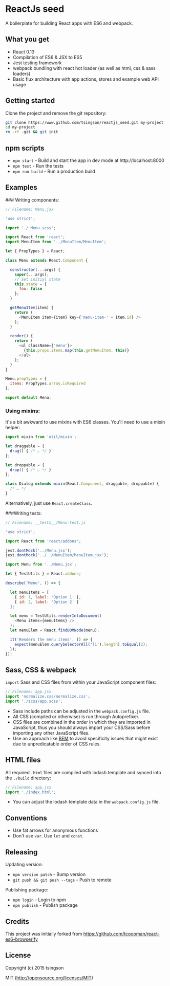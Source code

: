 # ReactJs seed

A boilerplate for building React apps with ES6 and webpack.

## What you get

* React 0.13
* Compilation of ES6 & JSX to ES5
* Jest testing framework
* webpack bundling with react hot loader (as well as html, css & sass loaders)
* Basic flux architecture with app actions, stores and example web API usage

## Getting started

Clone the project and remove the git repository:

```bash
git clone https://www.github.com/tsingson/reactjs_seed.git my-project
cd my-project
rm -rf .git && git init
```

## npm scripts

* `npm start` - Build and start the app in dev mode at http://localhost:8000
* `npm test` - Run the tests
* `npm run build` - Run a production build

## Examples

### Writing components:

```js
// Filename: Menu.jsx

'use strict';

import './_Menu.scss';

import React from 'react';
import MenuItem from '../MenuItem/MenuItem';

let { PropTypes } = React;

class Menu extends React.Component {

  constructor(...args) {
    super(...args);
    // Set initial state
    this.state = {
      foo: false
    };
  }

  getMenuItem(item) {
    return (
      <MenuItem item={item} key={'menu-item-' + item.id} />
    );
  }

  render() {
    return (
      <ul className={'menu'}>
        {this.props.items.map(this.getMenuItem, this)}
      </ul>
    );
  }
}

Menu.propTypes = {
  items: PropTypes.array.isRequired
};

export default Menu;
```

### Using mixins:

It's a bit awkward to use mixins with ES6 classes. You'll need to use a mixin helper:

```js
import mixin from 'util/mixin';

let draggable = {
  drag() { /* … */ }
};

let droppable = {
  drop() { /* … */ }
};

class Dialog extends mixin(React.Component, draggable, droppable) {
  /* … */
}
```

Alternatively, just use `React.createClass`.

###Writing tests:

```js
// Filename: __tests__/Menu-test.js

'use strict';

import React from 'react/addons';

jest.dontMock('../Menu.jsx');
jest.dontMock('../../MenuItem/MenuItem.jsx');

import Menu from '../Menu.jsx';

let { TestUtils } = React.addons;

describe('Menu', () => {

  let menuItems = [
    { id: 1, label: 'Option 1' },
    { id: 2, label: 'Option 2' }
  ];

  let menu = TestUtils.renderIntoDocument(
    <Menu items={menuItems} />
  );
  let menuElem = React.findDOMNode(menu);

  it('Renders the menu items', () => {
    expect(menuElem.querySelectorAll('li').length).toEqual(2);
  });
});
```

## Sass, CSS & webpack

`import` Sass and CSS files from within your JavaScript component files:

```js
// Filename: app.jsx
import 'normalize.css/normalize.css';
import './scss/app.scss';
```

* Sass include paths can be adjusted in the `webpack.config.js` file.
* All CSS (compiled or otherwise) is run through Autoprefixer.
* CSS files are combined in the order in which they are imported in JavaScript, thus
you should always import your CSS/Sass before importing any other JavaScript files.
* Use an approach like [BEM](http://cssguidelin.es/#bem-like-naming) to avoid specificity
issues that might exist due to unpredicatable order of CSS rules.

## HTML files

All required `.html` files are compiled with lodash.template and synced into the `./build` directory:

```js
// Filename: app.jsx
import './index.html';
```

* You can adjust the lodash template data in the `webpack.config.js` file.

## Conventions

* Use fat arrows for anonymous functions
* Don't use `var`. Use `let` and `const`.


## Releasing

Updating version:

* `npm version patch` - Bump version
* `git push && git push --tags` - Push to remote

Publishing package:

* `npm login` - Login to npm
* `npm publish` - Publish package

## Credits

This project was initially forked from https://github.com/tcoopman/react-es6-browserify

## License

Copyright (c) 2015 tsingson

MIT (http://opensource.org/licenses/MIT)
